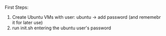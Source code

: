 First Steps:

1) Create Ubuntu VMs with user: ubuntu -> add password (and rememebr it for later use)
2) run init.sh entering the ubuntu user's password
